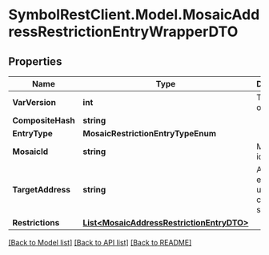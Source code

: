 # SymbolRestClient.Model.MosaicAddressRestrictionEntryWrapperDTO

## Properties

Name | Type | Description | Notes
------------ | ------------- | ------------- | -------------
**VarVersion** | **int** | The version of the state | 
**CompositeHash** | **string** |  | 
**EntryType** | **MosaicRestrictionEntryTypeEnum** |  | 
**MosaicId** | **string** | Mosaic identifier. | 
**TargetAddress** | **string** | Address encoded using a 32-character set. | 
**Restrictions** | [**List&lt;MosaicAddressRestrictionEntryDTO&gt;**](MosaicAddressRestrictionEntryDTO.md) |  | 

[[Back to Model list]](../README.md#documentation-for-models) [[Back to API list]](../README.md#documentation-for-api-endpoints) [[Back to README]](../README.md)

